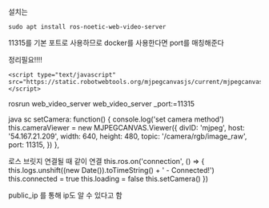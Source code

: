 설치는 
```
sudo apt install ros-noetic-web-video-server
```

11315를 기본 포트로 사용하므로 docker를 사용한다면 port를 매칭해준다   

정리필요!!!!


 <script src="https://cdn.jsdelivr.net/npm/eventemitter2@5.0.1/lib/eventemitter2.min.js">
    </script>
    <script type="text/javascript" src="https://static.robotwebtools.org/mjpegcanvasjs/current/mjpegcanvas.min.js">
    </script>



 <div class="col-md-6">
        <div id="mjpeg"></div>
    </div>


rosrun web_video_server web_video_server _port:=11315

java sc
 setCamera: function() {
            console.log('set camera method')
            this.cameraViewer = new MJPEGCANVAS.Viewer({
                divID: 'mjpeg',
                host: '54.167.21.209',
                width: 640,
                height: 480,
                topic: '/camera/rgb/image_raw',
                port: 11315,
            })
        },



로스 브릿지 연결될 때 같이 연결 
            this.ros.on('connection', () => {
                this.logs.unshift((new Date()).toTimeString() + ' - Connected!')
                this.connected = true
                this.loading = false
                this.setCamera()
            })

public_ip 를 통해 ip도 알 수 있다고 함 



